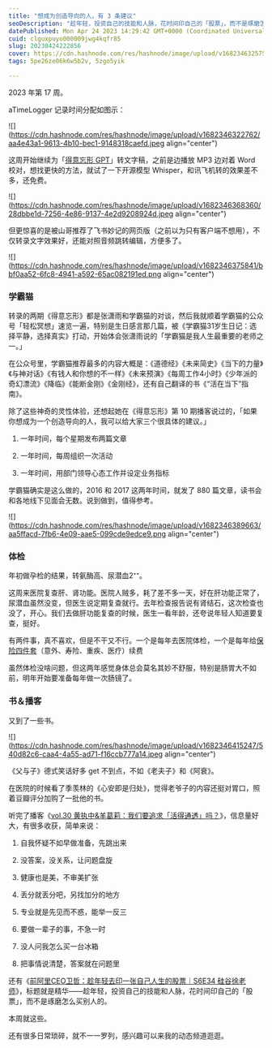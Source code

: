 ```yaml
---
title: "想成为创造导向的人，有 3 条建议"
seoDescription: "趁年轻，投资自己的技能和人脉，花时间印自己的「股票」，而不是琢磨怎么买别人的。"
datePublished: Mon Apr 24 2023 14:29:42 GMT+0000 (Coordinated Universal Time)
cuid: clguxpuyo000009jwg4kqfr85
slug: 20230424222856
cover: https://cdn.hashnode.com/res/hashnode/image/upload/v1682346325750/0717fcd1-b59c-45e9-9213-9aedbe46a62c.jpeg
tags: 5pe26ze06k6w5b2v, 5zgo5yik

---
```


2023 年第 17 周。

aTimeLogger 记录时间分配如图示：

![](https://cdn.hashnode.com/res/hashnode/image/upload/v1682346322762/aa4e43a1-9613-4b10-bec1-9148318caefd.jpeg align="center")

这周开始继续为「[得意忘形 GPT](http://mp.weixin.qq.com/s?__biz=MzI3MzU5MDA1OQ==&mid=2247487628&idx=1&sn=f7cb4217d3b8d08047d0395c16f6c09e&chksm=eb21a2c8dc562bde4cc4f5b6131f291b6efc47079d16008b483ee3d4c8e86da072db2fc5e592&scene=21#wechat_redirect)」转文字稿，之前是边播放 MP3 边对着 Word 校对，想找更快的方法，就试了一下开源模型 Whisper，和讯飞机转的效果差不多，还免费。

![](https://cdn.hashnode.com/res/hashnode/image/upload/v1682346368360/28dbbe1d-7256-4e86-9137-4e2d9208924d.jpeg align="center")

但更惊喜的是被山哥推荐了飞书妙记的网页版（之前以为只有客户端不想用），不仅转录文字效果好，还能对照音频跳转编辑，方便多了。

![](https://cdn.hashnode.com/res/hashnode/image/upload/v1682346375841/bbf0aa52-6fc8-4941-a592-65ac082191ed.png align="center")

### 学霸猫

转录的两期《得意忘形》都是张潇雨和学霸猫的对谈，然后我就顺着学霸猫的公众号「轻松冥想」速览一遍，特别是生日感言那几篇，被《学霸猫31岁生日记：选择平静，选择真实》打动，开始体会张潇雨说的「学霸猫是我人生最重要的老师之一。」

在公众号里，学霸猫推荐最多的内容大概是：《道德经》《未来简史》《当下的力量》《与神对话》《有钱人和你想的不一样》《未来预演》《每周工作4小时》《少年派的奇幻漂流》《降临》《能断金刚》《金刚经》，还有自己翻译的书《“活在当下”指南》。

除了这些神奇的灵性体验，还想起她在《得意忘形》第 10 期播客说过的，「如果你想成为一个创造导向的人，我可以给大家三个很具体的建议。」

1. 一年时间，每个星期发布两篇文章
    
2. 一年时间，每周组织一次活动
    
3. 一年时间，用部门领导心态工作并设定业务指标
    

学霸猫确实是这么做的，2016 和 2017 这两年时间，就发了 880 篇文章，读书会和各地线下见面会无数。说到做到，值得参考。

![](https://cdn.hashnode.com/res/hashnode/image/upload/v1682346389663/aa5ffacd-7fb6-4e09-aae5-099cde9edce9.png align="center")

### 体检

年初做孕检的结果，转氨酶高、尿潜血2⁺⁺。

这周来医院复查肝、肾功能。医院人贼多，耗了差不多一天，好在肝功能正常了，尿潜血虽然没变，但医生说定期复查就行。去年检查报告说有肾结石，这次检查也没了，开心。我们去做肝功能复查的时候，医生一看年龄，还夸说年轻人知道要复查，挺好。

有两件事，真不喜欢，但是不干又不行。一个是每年去医院体检，一个是每年给[保险四件套](http://mp.weixin.qq.com/s?__biz=MzI3MzU5MDA1OQ==&mid=2247486088&idx=1&sn=55085dd2c5af757a7db413c7d047e55a&chksm=eb21b8ccdc5631daa524b4d30cf0b684ff45ec9a85febdd1b28363bd438cf034779cea2d63fe&scene=21#wechat_redirect)（意外、寿险、重疾、医疗）续费 

虽然体检没啥问题，但这两年感觉身体总会莫名其妙不舒服，特别是肠胃大不如前，明年开始要准备每年做一次肠镜了。

### 书＆播客

又到了一些书。

![](https://cdn.hashnode.com/res/hashnode/image/upload/v1682346415247/540d82c6-caa4-4a55-ad71-f16ccb777a14.jpeg align="center")

《父与子》德式笑话好多 get 不到点，不如《老夫子》和《阿衰》。

在医院的时候看了季羡林的《心安即是归处》，觉得老爷子的内容还挺对胃口，照着豆瓣评分加购了一批他的书。

听完了播客《[vol.30 黄执中&羊葛莉：我们要追求「活得通透」吗？](https://www.xiaoyuzhoufm.com/episode/642418c78aca9099d7a0afd4)》，信息量好大，有很多收获，简单来说：

1. 自我怀疑不如早做准备，先跳出来
    
2. 没答案，没关系，让问题盘旋
    
3. 健康也是美，不审美扩张
    
4. 丢分就丢分吧，另找加分的地方
    
5. 专业就是先见而不惑，能举一反三
    
6. 要做一辈子的事，不急一时
    
7. 没人问我怎么买一台冰箱
    
8. 把事情说清楚，答案就在问题里
    

还有《[前阿里CEO卫哲：趁年轻去印一张自己人生的股票｜S6E34 硅谷徐老师](https://www.xiaoyuzhoufm.com/episode/634fb5282e5853af9bafcfc5)》，标题就是精华——趁年轻，投资自己的技能和人脉，花时间印自己的「股票」，而不是琢磨怎么买别人的。

本周就这些。

还有很多日常琐碎，就不一一罗列，感兴趣可以来我的动态频道逛逛。